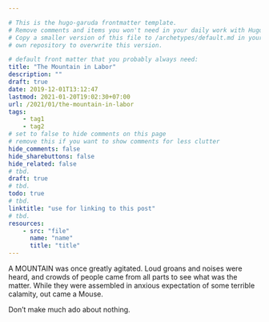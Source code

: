 ```yaml
---

# This is the hugo-garuda frontmatter template.
# Remove comments and items you won't need in your daily work with Hugo.
# Copy a smaller version of this file to /archetypes/default.md in your
# own repository to overwrite this version.

# default front matter that you probably always need:
title: "The Mountain in Labor"
description: ""
draft: true
date: 2019-12-01T13:12:47
lastmod: 2021-01-20T19:02:30+07:00
url: /2021/01/the-mountain-in-labor
tags:
    - tag1
    - tag2
# set to false to hide comments on this page
# remove this if you want to show comments for less clutter
hide_comments: false
hide_sharebuttons: false
hide_related: false
# tbd.
draft: true
# tbd.
todo: true
# tbd.
linktitle: "use for linking to this post"
# tbd.
resources:
    - src: "file"
      name: "name"
      title: "title"
---
```

A MOUNTAIN was once greatly agitated. Loud groans and noises were heard, and crowds of people came from all parts to see what was the matter. While they were assembled in anxious expectation of some terrible calamity, out came a Mouse.

Don’t make much ado about nothing.

